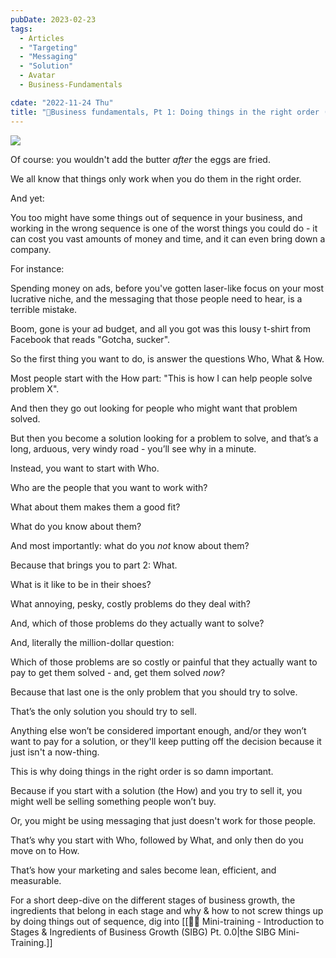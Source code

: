 ```yaml
---
pubDate: 2023-02-23
tags:
  - Articles
  - "Targeting"
  - "Messaging"
  - "Solution"
  - Avatar
  - Business-Fundamentals

cdate: "2022-11-24 Thu"
title: "📄Business fundamentals, Pt 1: Doing things in the right order (Start with who)"
---
```


![](Media/SalesFlowCoach.app_Business-fundamentals-doing-things-in-the-right-order_MartinStellar.jpeg)

Of course: you wouldn't add the butter *after* the eggs are fried.

We all know that things only work when you do them in the right order.

And yet:

You too might have some things out of sequence in your business, and working in the wrong sequence is one of the worst things you could do - it can cost you vast amounts of money and time, and it can even bring down a company.

For instance:

Spending money on ads, before you've gotten laser-like focus on your most lucrative niche, and the messaging that those people need to hear, is a terrible mistake.

Boom, gone is your ad budget, and all you got was this lousy t-shirt from Facebook that reads "Gotcha, sucker".

So the first thing you want to do, is answer the questions Who, What & How.

Most people start with the How part: "This is how I can help people solve problem X".

And then they go out looking for people who might want that problem solved.

But then you become a solution looking for a problem to solve, and that’s a long, arduous, very windy road - you’ll see why in a minute.

Instead, you want to start with Who.

Who are the people that you want to work with?

What about them makes them a good fit?

What do you know about them?

And most importantly: what do you *not* know about them?

Because that brings you to part 2: What.

What is it like to be in their shoes?

What annoying, pesky, costly problems do they deal with?

And, which of those problems do they actually want to solve?

And, literally the million-dollar question:

Which of those problems are so costly or painful that they actually want to pay to get them solved - and, get them solved *now*?

Because that last one is the only problem that you should try to solve.

That’s the only solution you should try to sell.

Anything else won’t be considered important enough, and/or they won’t want to pay for a solution, or they'll keep putting off the decision because it just isn't a now-thing.

This is why doing things in the right order is so damn important.

Because if you start with a solution (the How) and you try to sell it, you might well be selling something people won’t buy.

Or, you might be using messaging that just doesn't work for those people.

That’s why you start with Who, followed by What, and only then do you move on to How.

That’s how your marketing and sales become lean, efficient, and measurable.

For a short deep-dive on the different stages of business growth, the ingredients that belong in each stage and why & how to not screw things up by doing things out of sequence, dig into [[👨‍🎓 Mini-training - Introduction to Stages & Ingredients of Business Growth (SIBG) Pt. 0.0|the SIBG Mini-Training.]]
